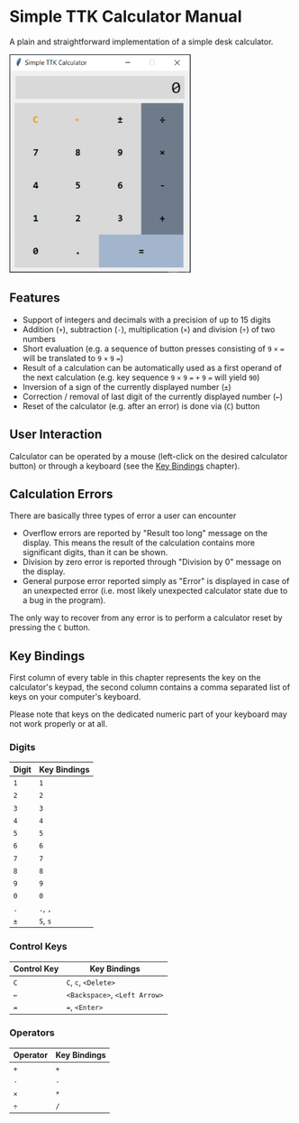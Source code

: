 # Simple TTK Calculator Manual
A plain and straightforward implementation of a simple desk calculator.

![TTK Calculator screenshot](ttk_calculator.png)

## Features
- Support of integers and decimals with a precision of up to 15 digits
- Addition (`+`), subtraction (`-`), multiplication (`×`) and division (`÷`)
  of two numbers
- Short evaluation (e.g. a sequence of button presses consisting of 
  `9` `×` `=` will be translated to `9` `×` `9` `=`)
- Result of a calculation can be automatically used as a first operand
  of the next calculation (e.g. key sequence `9` `×` `9` `=` `+` `9` `=`
  will yield `90`)
- Inversion of a sign of the currently displayed number (`±`)
- Correction / removal of last digit of the currently displayed number (`←`)
- Reset of the calculator (e.g. after an error) is done via (`C`) button

## User Interaction
Calculator can be operated by a mouse (left-click on the desired calculator
button) or through a keyboard (see the [Key Bindings](#key-bindings) chapter).

## Calculation Errors
There are basically three types of error a user can encounter

- Overflow errors are reported by "Result too long" message on the display. This
  means the result of the calculation contains more significant digits, than it
  can be shown.
- Division by zero error is reported through "Division by 0" message on the display.
- General purpose error reported simply as "Error" is displayed in case of an
  unexpected error (i.e. most likely unexpected calculator state due to a bug
  in the program).

The only way to recover from any error is to perform a calculator reset by pressing
the `C` button.

## Key Bindings
First column of every table in this chapter represents the key on the calculator's
keypad, the second column contains a comma separated list of keys on your computer's
keyboard.

Please note that keys on the dedicated numeric part of your keyboard may not work
properly or at all.

### Digits
| Digit | Key Bindings |
|-------|--------------|
| `1`   | `1`          |
| `2`   | `2`          |
| `3`   | `3`          |
| `4`   | `4`          |
| `5`   | `5`          |
| `6`   | `6`          |
| `7`   | `7`          |
| `8`   | `8`          |
| `9`   | `9`          |
| `0`   | `0`          |
| `.`   | `.`, `,`     |
| `±`   | `S`, `s`     |

### Control Keys
| Control Key | Key Bindings                  |
|-------------|-------------------------------|
| `C`         | `C`, `c`, `<Delete>`          |
| `←`         | `<Backspace>`, `<Left Arrow>` |
| `=`         | `=`, `<Enter>`                |

### Operators
| Operator | Key Bindings |
|----------|--------------|
| `+`      | `+`          |
| `-`      | `-`          |
| `×`      | `*`          |
| `÷`      | `/`          |
